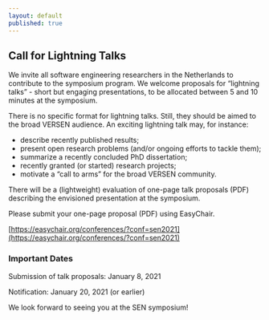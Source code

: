 ```yaml
---
layout: default
published: true
---
```


<!--
The next annual Software Engineering Nederland (SEN) symposium will 
take place in the afternoons (circa 13:00 - 17:30) of Thursday 18th 
and Friday 19th February 2021. 

The symposium is organized by VERSEN, the [Dutch National Association
for Software Engineering](https://www.versen.nl/). The program will
feature invited presentations and contributed “lightning talks”.
-->
<!--
### Invited Speakers

* Barbora Buhnova (Masaryk University Brno)
* Yanja Dajsuren (Eindhoven University of Technology) 
* Emitza Guzman (Vrije Universiteit Amsterdam)
* Joost-Pieter Katoen (RWTH Aachen University)
* Dennis Komm (ETH Zürich)
* Burcu Kulahcioglu Ozkan (Delft University of Technology)
* Joost Visser (Leiden University)
-->

## Call for Lightning Talks

We invite all software engineering researchers in the Netherlands to
contribute to the symposium program. We welcome proposals for
“lightning talks” - short but engaging presentations, to be allocated
between 5 and 10 minutes at the symposium.

There is no specific format for lightning talks. Still, they should be
aimed to the broad VERSEN audience. An exciting lightning talk may,
for instance:

* describe recently published results; 
* present open research problems (and/or ongoing efforts to tackle
them); 
* summarize a recently concluded PhD dissertation; 
* recently granted (or started) research projects; 
* motivate a “call to arms” for the broad VERSEN community.  

There will be a (lightweight) evaluation of one-page talk proposals
(PDF) describing the envisioned presentation at the symposium. 
<!-- At submission time, authors can indicate whether they would also like to
present a poster to complement their proposed talk. -->  
Please submit your one-page proposal (PDF) using EasyChair.

[https://easychair.org/conferences/?conf=sen2021](https://easychair.org/conferences/?conf=sen2021)

### Important Dates 

Submission of talk proposals: January 8, 2021

Notification: January 20, 2021 (or earlier) 

We look forward to seeing you at the SEN symposium!
